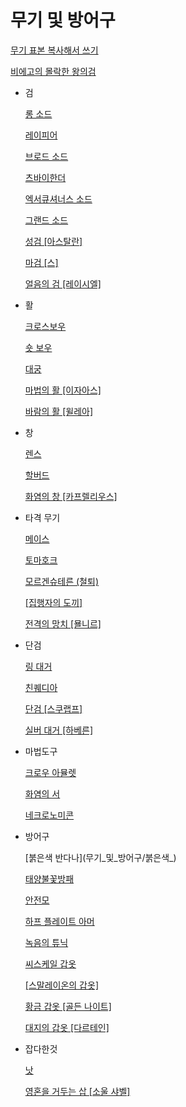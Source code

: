 # 무기 및 방어구

[무기 표본 복사해서 쓰기](무기_및_방어구/무기_표본_복사해서_쓰기.md)

[비에고의 몰락한 왕의검](무기_및_방어구/비에고의_몰락한_왕의검.md)

- 검
    
    [롱 소드](무기_및_방어구/롱_소드.md)
    
    [레이피어](무기_및_방어구/레이피어.md)
    
    [브로드 소드](무기_및_방어구/브로드_소드.md)
    
    [츠바이한더](무기_및_방어구/츠바이한더.md)
    
    [엑서큐셔너스 소드](무기_및_방어구/엑서큐셔너스_소드.md)
    
    [그랜드 소드](무기_및_방어구/그랜드_소드.md)
    
    [성검 [아스탈란]](무기_및_방어구/성검_아스탈란.md)
    
    [마검 [스]](무기_및_방어구/마검_스.md)
    
    [얼음의 검 [레이시엘]](무기_및_방어구/얼음의_검_레이시엘)
    
- 활
    
    [크로스보우](무기_및_방어구/크로스보우.md)
    
    [숏 보우](무기_및_방어구/숏_보우.md)
    
    [대궁](무기_및_방어구/대궁.md)
    
    [마법의 활 [이자아스]](무기_및_방어구/마법의_활_이자아스.md)
    
    [바람의 활 [윌레아]](무기_및_방어구/바람의_활_윌레아.md)
    
- 창
    
    [렌스](무기_및_방어구/렌스.md)
    
    [할버드](무기_및_방어구/할버드.md)
    
    [화염의 창 [카프렐리우스]](무기_및_방어구/화염의_창.md)
    
- 타격 무기
    
    [메이스](무기_및_방어구/메이스.md)
    
    [토마호크](토마호크.md)
    
    [모르겐슈테른 (철퇴)](무기_및_방어구/모르겐슈테른_철퇴.md)
    
    [[집행자의 도끼]](무기_및_방어구/집행자의_도끼.md)
    
    [전격의 망치 [묠니르]](무기_및_방어구/전격의_망치_묠니르.md)
    
- 단검
    
    [링 대거](무기_및_방어구/링_대거.md)
    
    [친퀘디아](무기_및_방어구/친퀘디아.md)
    
    [단검 [스쿠랩프]](무기_및_방어구/단검_스쿠랩프.md)
    
    [실버 대거 [하베른]](무기_및_방어구/실버_대거_하베른.md)
    
- 마법도구
    
    [크로우 아뮬렛](무기_및_방어구/크로우_아뮬렛.md)
    
    [화염의 서](무기_및_방어구/화염의_서.md)
    
    [네크로노미콘](무기_및_방어구/네크로노미콘)
    
- 방어구
    
    [붉은색 반다나](무기_및_방어구/붉은색_\)
    
    [태양불꽃방패](무기_및_방어구/태양불꽃방패.md)
    
    [안전모](무기_및_방어구/안전모.md)
    
    [하프 플레이트 아머](무기_및_방어구/하프_플레이트_아머.md)
    
    [녹음의 튜닉](무기_및_방어구/녹음의_튜닉.md)
    
    [씨스케일 갑옷](무기_및_방어구/씨스케일_갑옷.md)
    
    [[스말레이온의 갑옷]](무기_및_방어구/스말레이온의_갑옷.md)
    
    [황금 갑옷 [골든 나이트]](무기_및_방어구/황금_갑옷_골든_나이트.md)
    
    [대지의 갑옷 [다르테인]](무기_및_방어구/대지의_갑옷_다르테인.md)
    
- 잡다한것
    
    [낫](무기_및_방어구/낫.md)
    
    [영혼을 거두는 삽 [소울 샤벨]](무기_및_방어구/영혼을_거두는_삽_소울_샤벨.md)